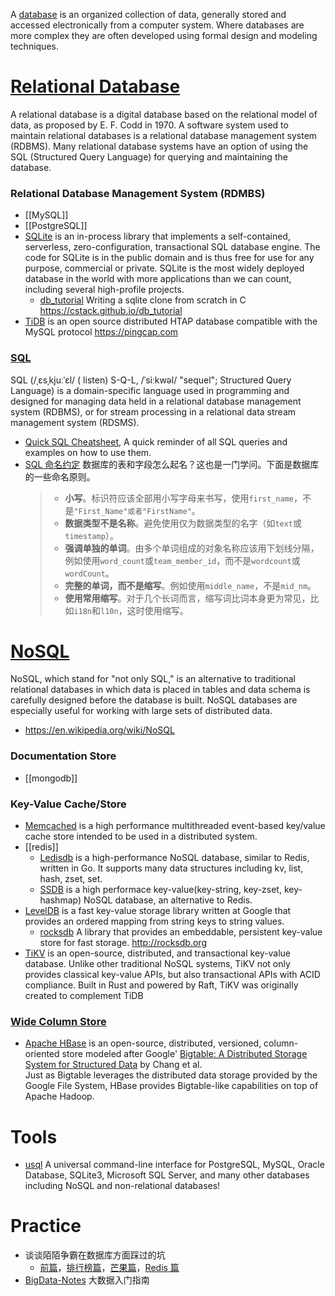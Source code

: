 A [database](https://en.wikipedia.org/wiki/Database) is an organized collection of data, generally stored and accessed electronically from a computer system. Where databases are more complex they are often developed using formal design and modeling techniques.




# [Relational Database](https://en.wikipedia.org/wiki/Relational_database)
A relational database is a digital database based on the relational model of data, as proposed by E. F. Codd in 1970. A software system used to maintain relational databases is a relational database management system (RDBMS). Many relational database systems have an option of using the SQL (Structured Query Language) for querying and maintaining the database.

### Relational Database Management System (RDMBS)
- [[MySQL]]
- [[PostgreSQL]]
- [SQLite](https://www.sqlite.org/index.html) is an in-process library that implements a self-contained, serverless, zero-configuration, transactional SQL database engine. The code for SQLite is in the public domain and is thus free for use for any purpose, commercial or private. SQLite is the most widely deployed database in the world with more applications than we can count, including several high-profile projects.
  - [db_tutorial](https://github.com/cstack/db_tutorial) Writing a sqlite clone from scratch in C https://cstack.github.io/db_tutorial
- [TiDB](https://github.com/pingcap/tidb) is an open source distributed HTAP database compatible with the MySQL protocol https://pingcap.com

### [SQL](https://en.wikipedia.org/wiki/SQL)
SQL (/ˌɛsˌkjuːˈɛl/ ( listen) S-Q-L, /ˈsiːkwəl/ "sequel"; Structured Query Language) is a domain-specific language used in programming and designed for managing data held in a relational database management system (RDBMS), or for stream processing in a relational data stream management system (RDSMS).
- [Quick SQL Cheatsheet](https://github.com/enochtangg/quick-SQL-cheatsheet), A quick reminder of all SQL queries and examples on how to use them.
- [SQL 命名约定](https://launchbylunch.com/posts/2014/Feb/16/sql-naming-conventions/) 数据库的表和字段怎么起名？这也是一门学问。下面是数据库的一些命名原则。
  > * __小写__。标识符应该全部用小写字母来书写，使用`first_name`，不是`"First_Name"或者"FirstName"`。
  > * __数据类型不是名称__。避免使用仅为数据类型的名字（如`text`或`timestamp`）。
  > * __强调单独的单词__。由多个单词组成的对象名称应该用下划线分隔，例如使用`word_count`或`team_member_id`，而不是`wordcount`或`wordCount`。
  > * __完整的单词，而不是缩写__。例如使用`middle_name`，不是`mid_nm`。
  > * __使用常用缩写__。对于几个长词而言，缩写词比词本身更为常见，比如`i18n`和`l10n`，这时使用缩写。




# [NoSQL](http://nosql-database.org/)
NoSQL, which stand for "not only SQL," is an alternative to traditional relational databases in which data is placed in tables and data schema is carefully designed before the database is built. NoSQL databases are especially useful for working with large sets of distributed data.
- https://en.wikipedia.org/wiki/NoSQL
### Documentation Store
- [[mongodb]]
### Key-Value Cache/Store
- [Memcached](https://github.com/memcached/memcached) is a high performance multithreaded event-based key/value cache store intended to be used in a distributed system.
- [[redis]]
  - [Ledisdb](https://github.com/siddontang/ledisdb) is a high-performance NoSQL database, similar to Redis, written in Go. It supports many data structures including kv, list, hash, zset, set.
  - [SSDB](https://github.com/ideawu/ssdb) is a high performace key-value(key-string, key-zset, key-hashmap) NoSQL database, an alternative to Redis.
- [LevelDB](https://github.com/google/leveldb) is a fast key-value storage library written at Google that provides an ordered mapping from string keys to string values.
  - [rocksdb](https://github.com/facebook/rocksdb) A library that provides an embeddable, persistent key-value store for fast storage. http://rocksdb.org
- [TiKV](https://github.com/tikv/tikv) is an open-source, distributed, and transactional key-value database. Unlike other traditional NoSQL systems, TiKV not only provides classical key-value APIs, but also transactional APIs with ACID compliance. Built in Rust and powered by Raft, TiKV was originally created to complement TiDB
### [Wide Column Store](https://en.wikipedia.org/wiki/Wide_column_store)
- [Apache HBase](https://github.com/apache/hbase) is an open-source, distributed, versioned, column-oriented store modeled after Google' [Bigtable: A Distributed Storage System for Structured Data](https://ai.google/research/pubs/pub27898) by Chang et al.   
  Just as Bigtable leverages the distributed data storage provided by the Google File System, HBase provides Bigtable-like capabilities on top of Apache Hadoop.



# Tools
- [usql](https://github.com/xo/usql) A universal command-line interface for PostgreSQL, MySQL, Oracle Database, SQLite3, Microsoft SQL Server, and many other databases including NoSQL and non-relational databases!



# Practice
- 谈谈陌陌争霸在数据库方面踩过的坑
  - [前篇](https://blog.codingnow.com/2014/03/mmzb_db.html)，[排行榜篇](https://blog.codingnow.com/2014/03/mmzb_db_2.html)，[芒果篇](https://blog.codingnow.com/2014/03/mmzb_mongodb.html)，[Redis 篇](https://blog.codingnow.com/2014/03/mmzb_redis.html)
- [BigData-Notes](https://github.com/heibaiying/BigData-Notes) 大数据入门指南
